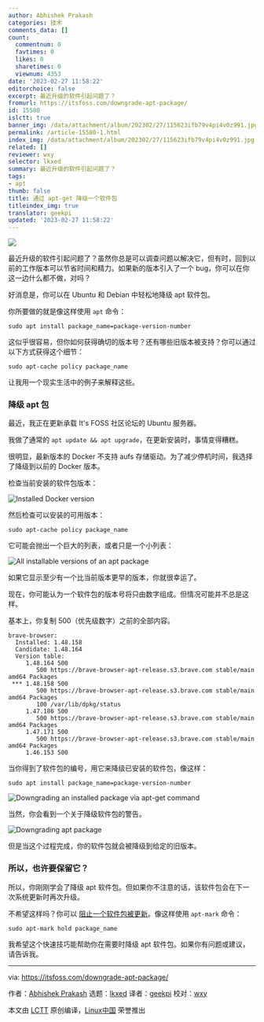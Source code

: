 ```yaml
---
author: Abhishek Prakash
categories: 技术
comments_data: []
count:
  commentnum: 0
  favtimes: 0
  likes: 0
  sharetimes: 0
  viewnum: 4353
date: '2023-02-27 11:58:22'
editorchoice: false
excerpt: 最近升级的软件引起问题了？
fromurl: https://itsfoss.com/downgrade-apt-package/
id: 15580
islctt: true
banner_img: /data/attachment/album/202302/27/115623ifb79v4pi4v0z991.jpg
permalink: /article-15580-1.html
index_img: /data/attachment/album/202302/27/115623ifb79v4pi4v0z991.jpg.thumb.jpg
related: []
reviewer: wxy
selector: lkxed
summary: 最近升级的软件引起问题了？
tags:
- apt
thumb: false
title: 通过 apt-get 降级一个软件包
titleindex_img: true
translator: geekpi
updated: '2023-02-27 11:58:22'
---
```


![](/data/attachment/album/202302/27/115623ifb79v4pi4v0z991.jpg)


最近升级的软件引起问题了？虽然你总是可以调查问题以解决它，但有时，回到以前的工作版本可以节省时间和精力。如果新的版本引入了一个 bug，你可以在你这一边什么都不做，对吗？


好消息是，你可以在 Ubuntu 和 Debian 中轻松地降级 apt 软件包。


你所要做的就是像这样使用 `apt` 命令：



```
sudo apt install package_name=package-version-number

```

这似乎很容易，但你如何获得确切的版本号？还有哪些旧版本被支持？你可以通过以下方式获得这个细节：



```
sudo apt-cache policy package_name

```

让我用一个现实生活中的例子来解释这些。


### 降级 apt 包


最近，我正在更新承载 It's FOSS 社区论坛的 Ubuntu 服务器。


我做了通常的 `apt update && apt upgrade`，在更新安装时，事情变得糟糕。


很明显，最新版本的 Docker 不支持 aufs 存储驱动。为了减少停机时间，我选择了降级到以前的 Docker 版本。


检查当前安装的软件包版本：


![Installed Docker version](/data/attachment/album/202302/27/115747jgl19x9lgjm9rag9.png)


然后检查可以安装的可用版本：



```
sudo apt-cache policy package_name

```

它可能会抛出一个巨大的列表，或者只是一个小列表：


![All installable versions of an apt package](/data/attachment/album/202302/27/115758lh8xqifhv3bna8wk.png)


如果它显示至少有一个比当前版本更早的版本，你就很幸运了。


现在，你可能认为一个软件包的版本号将只由数字组成。但情况可能并不总是这样。


基本上，你复制 500（优先级数字）之前的全部内容。



```
brave-browser:
  Installed: 1.48.158
  Candidate: 1.48.164
  Version table:
     1.48.164 500
        500 https://brave-browser-apt-release.s3.brave.com stable/main amd64 Packages
 *** 1.48.158 500
        500 https://brave-browser-apt-release.s3.brave.com stable/main amd64 Packages
        100 /var/lib/dpkg/status
     1.47.186 500
        500 https://brave-browser-apt-release.s3.brave.com stable/main amd64 Packages
     1.47.171 500
        500 https://brave-browser-apt-release.s3.brave.com stable/main amd64 Packages
     1.46.153 500

```

当你得到了软件包的编号，用它来降级已安装的软件包，像这样：



```
sudo apt install package_name=package-version-number

```

![Downgrading an installed package via apt-get command](/data/attachment/album/202302/27/115808f5d0k55ry9dlr0b5.png)


当然，你会看到一个关于降级软件包的警告。


![Downgrading apt package](/data/attachment/album/202302/27/115817t8qm6hf2nqs9u5uu.png)


但是当这个过程完成，你的软件包就会被降级到给定的旧版本。


### 所以，也许要保留它？


所以，你刚刚学会了降级 apt 软件包。但如果你不注意的话，该软件包会在下一次系统更新时再次升级。


不希望这样吗？你可以 [阻止一个软件包被更新](https://itsfoss.com/prevent-package-update-ubuntu/)。像这样使用 `apt-mark` 命令：



```
sudo apt-mark hold package_name

```

我希望这个快速技巧能帮助你在需要时降级 apt 软件包。如果你有问题或建议，请告诉我。




---


via: <https://itsfoss.com/downgrade-apt-package/>


作者：[Abhishek Prakash](https://itsfoss.com/author/abhishek/) 选题：[lkxed](https://github.com/lkxed/) 译者：[geekpi](https://github.com/geekpi) 校对：[wxy](https://github.com/wxy)


本文由 [LCTT](https://github.com/LCTT/TranslateProject) 原创编译，[Linux中国](https://linux.cn/) 荣誉推出